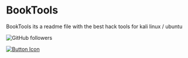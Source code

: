# BookTools
BookTools its a readme file with the best hack tools for kali linux / ubuntu

![GitHub followers](https://img.shields.io/github/followers/zufiouz?label=Followers&logoColor=blue&style=social)

[![Button Icon]][Link]
<!----------------------------------------------------------------------------->
[Link]: https://github.com/Z4nzu/hackingtool
<!---------------------------------[ Buttons ]--------------------------------->
[Button Icon]: https://img.shields.io/badge/First%20Hack-EF2D5E?style=for-the-badge&logoColor=white&logo=DocuSign
